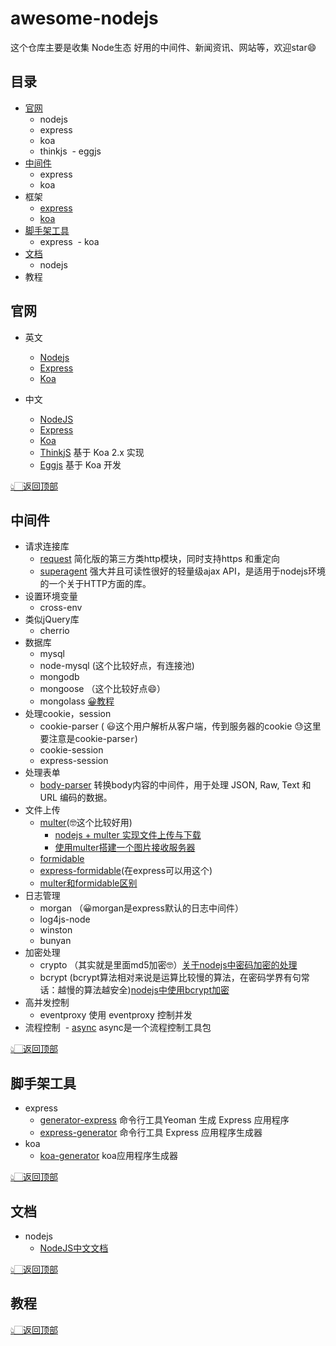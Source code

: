 # awesome-nodejs

这个仓库主要是收集 Node生态 好用的中间件、新闻资讯、网站等，欢迎star😄

目录
--
- [官网](https://github.com/xiaqijian/awesome-nodejs/blob/master/README.md#%E5%AE%98%E7%BD%91)
  - nodejs
  - express
  - koa
  - thinkjs
  - eggjs
- [中间件](https://github.com/xiaqijian/awesome-nodejs/blob/master/README.md#%E4%B8%AD%E9%97%B4%E4%BB%B6)
  - express
  - koa
- 框架
  - [express]()
  - [koa]()
- [脚手架工具](https://github.com/xiaqijian/awesome-nodejs/blob/master/README.md#%E8%84%9A%E6%89%8B%E6%9E%B6%E5%B7%A5%E5%85%B7)
  - express
  - koa
- [文档](https://github.com/xiaqijian/awesome-nodejs/blob/master/README.md#%E6%96%87%E6%A1%A3)
  - nodejs
- 教程



官网
--
- 英文
  - [Nodejs]()
  - [Express]()
  - [Koa](https://koajs.com/)
  
- 中文
  - [NodeJS](http://nodejs.cn/)
  - [Express](http://expressjs.com/zh-cn/)
  - [Koa](https://koa.bootcss.com/)
  - [ThinkjS](https://thinkjs.org/) 基于 Koa 2.x 实现
  - [Eggjs](https://eggjs.org/zh-cn/intro/) 基于 Koa 开发




[👆🏻返回顶部](https://github.com/xiaqijian/awesome-nodejs/blob/master/README.md#%E7%9B%AE%E5%BD%95)

中间件
--
- 请求连接库
  - [request](https://github.com/request/request) 简化版的第三方类http模块，同时支持https 和重定向
  - [superagent](https://www.npmjs.com/package/superagent) 强大并且可读性很好的轻量级ajax API，是适用于nodejs环境的一个关于HTTP方面的库。
- 设置环境变量
  - cross-env
- 类似jQuery库
   - cherrio
- 数据库
   - mysql
   - node-mysql (这个比较好点，有连接池)
   - mongodb
   - mongoose （这个比较好点😄）
   - mongolass [😀教程](https://github.com/mongolass/mongolass)
- 处理cookie，session
   - cookie-parser ( 😃这个用户解析从客户端，传到服务器的cookie 😓这里要注意是cookie-parse`r`)
   - cookie-session
   - express-session
- 处理表单
  - [body-parser](https://github.com/expressjs/body-parser) 转换body内容的中间件，用于处理 JSON, Raw, Text 和 URL 编码的数据。
- 文件上传
   - [multer](https://github.com/expressjs/multer/blob/master/doc/README-zh-cn.md)(🤓这个比较好用)
      -  [nodejs + multer 实现文件上传与下载](https://blog.csdn.net/maci_yera/article/details/71513238?utm_source=itdadao&utm_medium=referral)
      - [使用multer搭建一个图片接收服务器](https://blog.csdn.net/feng020a/article/details/60876970)
    - [formidable](https://github.com/felixge/node-formidable)
    - [express-formidable](https://github.com/utatti/express-formidable#express-formidable-)(在express可以用这个)
   - [multer和formidable区别](https://github.com/xiaqijian/write/issues/20)
- 日志管理
   - morgan （😀morgan是express默认的日志中间件） 
   - log4js-node
   - winston
   - bunyan
- 加密处理
  - crypto （其实就是里面md5加密🤓）[关于nodejs中密码加密的处理](https://blog.csdn.net/kuangshp128/article/details/75162973)
  - bcrypt (bcrypt算法相对来说是运算比较慢的算法，在密码学界有句常话：越慢的算法越安全)[nodejs中使用bcrypt加密](https://blog.csdn.net/original_heart/article/details/78538908?reload)
- 高并发控制
  - eventproxy 使用 eventproxy 控制并发
- 流程控制
  - [async](https://github.com/caolan/async) async是一个流程控制工具包

[👆🏻返回顶部](https://github.com/xiaqijian/awesome-nodejs/blob/master/README.md#%E7%9B%AE%E5%BD%95)


脚手架工具
--
- express
  - [generator-express](https://github.com/petecoop/generator-express)  命令行工具Yeoman 生成 Express 应用程序
  - [express-generator](https://github.com/expressjs/generator)  命令行工具 Express 应用程序生成器
- koa
  - [koa-generator](https://github.com/17koa/koa-generator) koa应用程序生成器

[👆🏻返回顶部](https://github.com/xiaqijian/awesome-nodejs/blob/master/README.md#%E7%9B%AE%E5%BD%95)


文档
--
- nodejs
  - [NodeJS中文文档](https://legacy.gitbook.com/book/0532/nodejs/details)

[👆🏻返回顶部](https://github.com/xiaqijian/awesome-nodejs/blob/master/README.md#%E7%9B%AE%E5%BD%95)

教程
--


[👆🏻返回顶部](https://github.com/xiaqijian/awesome-nodejs/blob/master/README.md#%E7%9B%AE%E5%BD%95)




